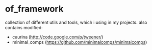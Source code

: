 of_framework
============
collection of different utils and tools, which i using in my projects.
also contains modified:
- caurina (http://code.google.com/p/tweener/)
- minimal_comps (https://github.com/minimalcomps/minimalcomps)
